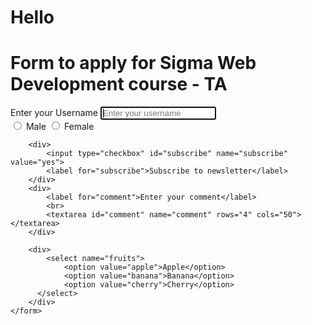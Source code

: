 # Hello
<!DOCTYPE html>
<html lang="en">

<head>
    <meta charset="UTF-8">
    <meta name="viewport" content="width=device-width, initial-scale=1.0">
    <title>Forms - Lets learn it</title>
</head>

<body>
    <h1>Form to apply for Sigma Web Development course - TA </h1>
    <form action="post">
        <div>
            <label for="username">Enter your Username</label>
            <input type="text" id="username" name="username" placeholder="Enter your username" autofocus>
        </div>
        <div>
            <input type="radio" id="male" name="gender" value="male">
            <label for="male">Male</label>
            <input type="radio" id="female" name="gender" value="female">
            <label for="female">Female</label>
        </div>

        <div>
            <input type="checkbox" id="subscribe" name="subscribe" value="yes">
            <label for="subscribe">Subscribe to newsletter</label>
        </div>
        <div>
            <label for="comment">Enter your comment</label>
            <br>
            <textarea id="comment" name="comment" rows="4" cols="50"></textarea>
        </div>

        <div>
            <select name="fruits">
                <option value="apple">Apple</option>
                <option value="banana">Banana</option>
                <option value="cherry">Cherry</option>
          </select>
        </div>
    </form>
</body>

</html>
